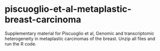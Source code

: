 # piscuoglio-et-al-metaplastic-breast-carcinoma

Supplementary material for Piscuoglio et al, Genomic and transcriptomic heterogeneity in metaplastic carcinomas of the breast.
Unzip all files and run the R code.
